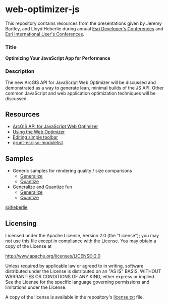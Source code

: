 # web-optimizer-js

This repository contains resources from the presentations given by Jeremy Bartley, and Lloyd Heberlie during 
annual [Esri Developer's Conferences](http://www.esri.com/events/devsummit) 
and [Esri International User's Conferences](http://www.esri.com/events/user-conference).

### Title

**Optimizing Your JavaScript App for Performance**

### Description

The new ArcGIS API for JavaScript Web Optimizer will be discussed and demonstrated as a way to generate lean, 
minimal builds of the JS API. Other common JavaScript and web application optimization techniques will be discussed.

## Resources

* [ArcGIS API for JavaScript Web Optimizer](http://jso.arcgis.com)
* [Using the Web Optimizer](https://developers.arcgis.com/javascript/jshelp/inside_web_optimizer.html)
* [Editing simple toolbar](http://developers.arcgis.com/javascript/samples/ed_simpletoolbar/)
* [grunt-esrijso-modulelist](https://github.com/lheberlie/grunt-esrijso-modulelist)

## Samples

* Generic samples for rendering quality / size comparisons
   * [Generalize](https://ycabon.github.io/ds2015-arcgis-api-for-javascript-the-road-ahead/demos/quantization/counties-generalization.html)
   * [Quantize](https://ycabon.github.io/ds2015-arcgis-api-for-javascript-the-road-ahead/demos/quantization/counties-quantization.html)
* Generalize and Quantize fun
  * [Generalize](https://ycabon.github.io/ds2015-arcgis-api-for-javascript-the-road-ahead/demos/quantization/TRIANGULATE_ALL_THE_POLYGONS.html)
  * [Quantize](https://ycabon.github.io/ds2015-arcgis-api-for-javascript-the-road-ahead/demos/quantization/PIXELATE_ALL_THE_POLYGONS.html)

[@lheberlie](http://twitter.com/lheberlie)

## Licensing

Licensed under the Apache License, Version 2.0 (the "License"); you may not use this file except in compliance with the License. You may obtain a copy of the License at

   http://www.apache.org/licenses/LICENSE-2.0

Unless required by applicable law or agreed to in writing, software distributed under the License is distributed on an "AS IS" BASIS, WITHOUT WARRANTIES OR CONDITIONS OF ANY KIND, either express or implied. See the License for the specific language governing permissions and limitations under the License.

A copy of the license is available in the repository's [license.txt](license.txt) file.
